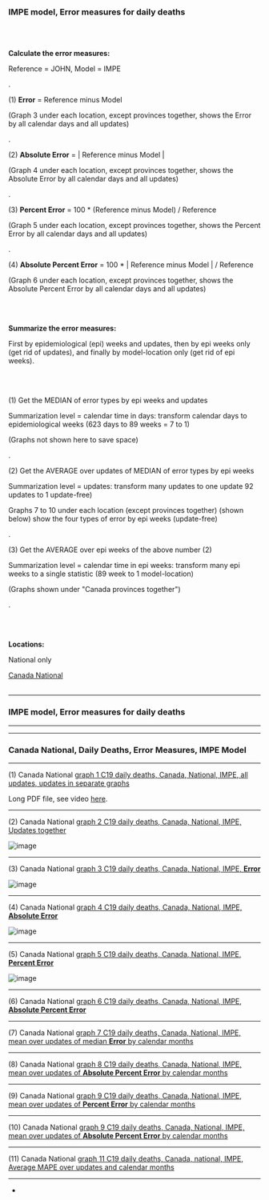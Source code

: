 ### IMPE model, Error measures for daily deaths 

<br/><br/>

**Calculate the error measures:**

Reference = JOHN, Model = IMPE 

.

(1) **Error** = Reference minus Model 

(Graph 3 under each location, except provinces together, shows the Error by all calendar days and all updates)

.

(2) **Absolute Error** = | Reference minus Model | 

(Graph 4 under each location, except provinces together, shows the Absolute Error by all calendar days and all updates)

.

(3) **Percent Error** = 100 * (Reference minus Model) / Reference

(Graph 5 under each location, except provinces together, shows the Percent Error by all calendar days and all updates)

.

(4) **Absolute Percent Error** = 100 * | Reference minus Model | / Reference

(Graph 6 under each location, except provinces together, shows the Absolute Percent Error by all calendar days and all updates)


<br/><br/>

**Summarize the error measures:**

First by epidemiological (epi) weeks and updates, then by epi weeks only (get rid of updates), and finally by model-location only (get rid of epi weeks).

<br/><br/>


(1) Get the MEDIAN of error types by epi weeks and updates

Summarization level = calendar time in days: transform calendar days to epidemiological weeks (623 days to 89 weeks = 7 to 1)

(Graphs not shown here to save space)

.

(2) Get the AVERAGE over updates of MEDIAN of error types by epi weeks

Summarization level = updates: transform many updates to one update 92 updates to 1 update-free)

Graphs 7 to 10 under each location (except provinces together) (shown below) show the four types of error by epi weeks (update-free)

.

(3) Get the AVERAGE over epi weeks of the above number (2)

Summarization level = calendar time in epi weeks: transform many epi weeks to a single statistic (89 week to 1 model-location)

(Graphs shown under "Canada provinces together")

.

<br/><br/>


**Locations:**

National only

[Canada National](https://github.com/pourmalek/CovidLongitudinal/tree/main/Canada/output/IMPE#canada-national) 
<br/><br/>


****

### IMPE model, Error measures for daily deaths


****
****

### Canada National, Daily Deaths, Error Measures, IMPE Model

****

(1) Canada National [graph 1 C19 daily deaths, Canada, National, IMPE, all updates, updates in separate graphs](https://github.com/pourmalek/CovidLongitudinal/blob/main/Canada/output/IMPE/graphs/graph%201%20C19%20daily%20deaths%2C%20Canada%2C%20National%2C%20IMPE%2C%20all%20updates%2C%20separate.pdf)

Long PDF file, see video [here]().

****

(2) Canada National [graph 2 C19 daily deaths, Canada, National, IMPE, Updates together](https://github.com/pourmalek/CovidLongitudinal/blob/main/Canada/output/IMPE/graphs/graph%202%20National%20C19%20daily%20deaths%2C%20Canada%2C%20IMPE%2C%20reference%20scenario%2C%20all%20updates.pdf)

![image](https://user-images.githubusercontent.com/30849720/156874179-b76c77d2-7f39-4501-b6d7-e74544453a37.png)

****

(3) Canada National [graph 3 C19 daily deaths, Canada, National, IMPE, **Error**](https://github.com/pourmalek/CovidLongitudinal/blob/main/Canada/output/IMPE/graphs/graph%203%20National%20C19%20daily%20deaths%20error%2C%20Canada%2C%20IMPE%2C%20all%20updates.pdf)

![image](https://user-images.githubusercontent.com/30849720/156874210-fe2c5ee1-3eb9-4c92-95ab-b9da2b298610.png)

****

(4) Canada National [graph 4 C19 daily deaths, Canada, National, IMPE, **Absolute Error**](https://github.com/pourmalek/CovidLongitudinal/blob/main/Canada/output/IMPE/graphs/graph%204%20National%20C19%20daily%20deaths%20absolute%20error%2C%20Canada%2C%20IMPE%2C%20all%20updates.pdf)

![image](https://user-images.githubusercontent.com/30849720/156874246-f1c3d20c-8d91-4ed7-9791-f567abf9fbbb.png)

****

(5) Canada National [graph 5 C19 daily deaths, Canada, National, IMPE, **Percent Error**](https://github.com/pourmalek/CovidLongitudinal/blob/main/Canada/output/IMPE/graphs/graph%205%20National%20C19%20daily%20deaths%20%25%20error%2C%20Canada%2C%20IMPE%2C%20all%20updates.pdf)

![image](https://user-images.githubusercontent.com/30849720/156874269-6b1e4373-c5c2-4998-bc65-db7741e59af8.png)

****

(6) Canada National [graph 6 C19 daily deaths, Canada, National, IMPE, **Absolute Percent Error**]()


**** 

(7) Canada National [graph 7 C19 daily deaths, Canada, National, IMPE, mean over updates of median **Error** by calendar months]()


****

(8) Canada National [graph 8 C19 daily deaths, Canada, National, IMPE, mean over updates of **Absolute Percent Error** by calendar months]()


****

(9) Canada National [graph 9 C19 daily deaths, Canada, National, IMPE, mean over updates of **Percent Error** by calendar months]()


****

(10) Canada National [graph 9 C19 daily deaths, Canada, National, IMPE, mean over updates of **Absolute Percent Error** by calendar months]()


****

(11) Canada National [graph 11 C19 daily deaths, Canada, national, IMPE, Average MAPE over updates and calendar months]()


****


*






